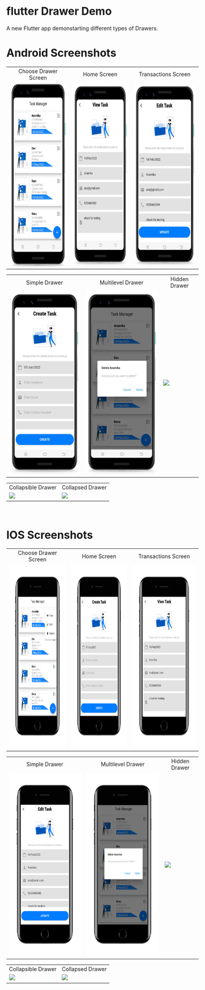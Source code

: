 # flutter Drawer Demo

A new Flutter app demonstarting different types of Drawers. 

# Android Screenshots

<table>
  <tr>
    <td align="center" valign="center">Choose Drawer Screen</td>
     <td align="center" valign="center">Home Screen</td>
     <td align="center" valign="center">Transactions Screen</td>
  </tr>
  <tr>
    <td><img src="https://github.com/MarvelApps-Flutter/flutter_firebase_realtime_database/blob/dev/screenshots/android/android1.png" height="480px"></td>
    <td><img src="https://github.com/MarvelApps-Flutter/flutter_firebase_realtime_database/blob/dev/screenshots/android/android2.png" height="480px"></td>
    <td><img src="https://github.com/MarvelApps-Flutter/flutter_firebase_realtime_database/blob/dev/screenshots/android/android3.png" height="480px"></td>
  </tr>
 </table>

<table>
  <tr>
    <td align="center" valign="center">Simple Drawer</td>
     <td align="center" valign="center">Multilevel Drawer</td>
     <td align="center" valign="center">Hidden Drawer</td>
  </tr>
  <tr>
    <td><img src="https://github.com/MarvelApps-Flutter/flutter_firebase_realtime_database/blob/dev/screenshots/android/android4.png" height="480px"></td>
    <td><img src="https://github.com/MarvelApps-Flutter/flutter_firebase_realtime_database/blob/dev/screenshots/android/android5.png" height="480px"></td>
   <td><img src="https://github.com/MarvelApps-Flutter/flutter_firebase_realtime_database/blob/dev/screenshots/android/android6.png" height="480px"></td>
  </tr>
 </table>

<table>
  <tr>
    <td align="center" valign="center">Collapsible Drawer</td>
     <td align="center" valign="center">Collapsed Drawer</td>
  </tr>
  <tr>
    <td><img src="https://github.com/MarvelApps-Flutter/flutter_firebase_realtime_database/blob/dev/screenshots/android/android7.png" height="480px"></td>
    <td><img src="https://github.com/MarvelApps-Flutter/flutter_firebase_realtime_database/blob/dev/screenshots/android/android8.png" height="480px"></td>
  </tr>
 </table>

</br>

# IOS Screenshots

<table>
  <tr>
    <td align="center" valign="center">Choose Drawer Screen</td>
     <td align="center" valign="center">Home Screen</td>
     <td align="center" valign="center">Transactions Screen</td>
  </tr>
  <tr>
    <td><img src="https://github.com/MarvelApps-Flutter/flutter_firebase_realtime_database/blob/dev/screenshots/ios/ios1.png" height="480px"></td>
    <td><img src="https://github.com/MarvelApps-Flutter/flutter_firebase_realtime_database/blob/dev/screenshots/ios/ios2.png" height="480px"></td>
    <td><img src="https://github.com/MarvelApps-Flutter/flutter_firebase_realtime_database/blob/dev/screenshots/ios/ios3.png" height="480px"></td>
  </tr>
 </table>

<table>
  <tr>
    <td align="center" valign="center">Simple Drawer</td>
     <td align="center" valign="center">Multilevel Drawer</td>
     <td align="center" valign="center">Hidden Drawer</td>
  </tr>
  <tr>
    <td><img src="https://github.com/MarvelApps-Flutter/flutter_firebase_realtime_database/blob/dev/screenshots/ios/ios4.png" height="480px"></td>
    <td><img src="https://github.com/MarvelApps-Flutter/flutter_firebase_realtime_database/blob/dev/screenshots/ios/ios5.png" height="480px"></td>
   <td><img src="https://github.com/MarvelApps-Flutter/flutter_firebase_realtime_database/blob/dev/screenshots/ios/ios6.png" height="480px"></td>
  </tr>
 </table>

<table>
  <tr>
    <td align="center" valign="center">Collapsible Drawer</td>
     <td align="center" valign="center">Collapsed Drawer</td>
  </tr>
  <tr>
    <td><img src="https://github.com/MarvelApps-Flutter/flutter_firebase_realtime_database/blob/dev/screenshots/ios/ios7.png" height="480px"></td>
    <td><img src="https://github.com/MarvelApps-Flutter/flutter_firebase_realtime_database/blob/dev/screenshots/ios/ios8.png" height="480px"></td>
  </tr>
 </table>
